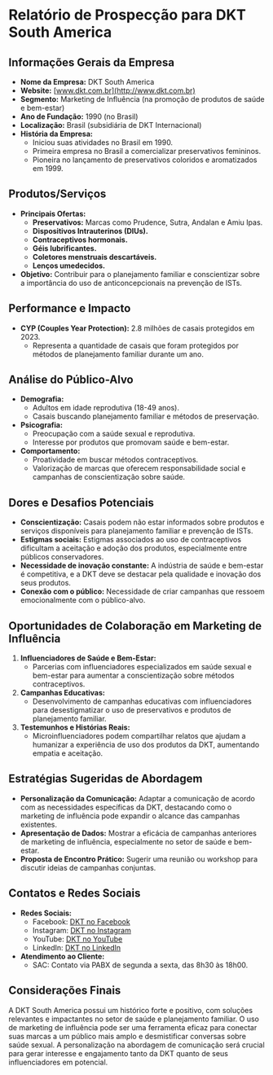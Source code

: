 # Relatório de Prospecção para DKT South America

## Informações Gerais da Empresa
- **Nome da Empresa:** DKT South America
- **Website:** [www.dkt.com.br](http://www.dkt.com.br)
- **Segmento:** Marketing de Influência (na promoção de produtos de saúde e bem-estar)
- **Ano de Fundação:** 1990 (no Brasil)
- **Localização:** Brasil (subsidiária de DKT Internacional)
- **História da Empresa:**
  - Iniciou suas atividades no Brasil em 1990.
  - Primeira empresa no Brasil a comercializar preservativos femininos.
  - Pioneira no lançamento de preservativos coloridos e aromatizados em 1999.

## Produtos/Serviços
- **Principais Ofertas:**
  - **Preservativos:** Marcas como Prudence, Sutra, Andalan e Amiu Ipas.
  - **Dispositivos Intrauterinos (DIUs).**
  - **Contraceptivos hormonais.**
  - **Géis lubrificantes.**
  - **Coletores menstruais descartáveis.**
  - **Lenços umedecidos.**
- **Objetivo:** Contribuir para o planejamento familiar e conscientizar sobre a importância do uso de anticoncepcionais na prevenção de ISTs.

## Performance e Impacto
- **CYP (Couples Year Protection):** 2.8 milhões de casais protegidos em 2023.
  - Representa a quantidade de casais que foram protegidos por métodos de planejamento familiar durante um ano.

## Análise do Público-Alvo
- **Demografia:**
  - Adultos em idade reprodutiva (18-49 anos).
  - Casais buscando planejamento familiar e métodos de preservação.
- **Psicografia:**
  - Preocupação com a saúde sexual e reprodutiva.
  - Interesse por produtos que promovam saúde e bem-estar.
- **Comportamento:**
  - Proatividade em buscar métodos contraceptivos.
  - Valorização de marcas que oferecem responsabilidade social e campanhas de conscientização sobre saúde.

## Dores e Desafios Potenciais
- **Conscientização:** Casais podem não estar informados sobre produtos e serviços disponíveis para planejamento familiar e prevenção de ISTs.
- **Estigmas sociais:** Estigmas associados ao uso de contraceptivos dificultam a aceitação e adoção dos produtos, especialmente entre públicos conservadores.
- **Necessidade de inovação constante:** A indústria de saúde e bem-estar é competitiva, e a DKT deve se destacar pela qualidade e inovação dos seus produtos.
- **Conexão com o público:** Necessidade de criar campanhas que ressoem emocionalmente com o público-alvo.

## Oportunidades de Colaboração em Marketing de Influência
1. **Influenciadores de Saúde e Bem-Estar:**
   - Parcerias com influenciadores especializados em saúde sexual e bem-estar para aumentar a conscientização sobre métodos contraceptivos.
2. **Campanhas Educativas:**
   - Desenvolvimento de campanhas educativas com influenciadores para desestigmatizar o uso de preservativos e produtos de planejamento familiar.
3. **Testemunhos e Histórias Reais:**
   - Microinfluenciadores podem compartilhar relatos que ajudam a humanizar a experiência de uso dos produtos da DKT, aumentando empatia e aceitação.

## Estratégias Sugeridas de Abordagem
- **Personalização da Comunicação:** Adaptar a comunicação de acordo com as necessidades específicas da DKT, destacando como o marketing de influência pode expandir o alcance das campanhas existentes.
- **Apresentação de Dados:** Mostrar a eficácia de campanhas anteriores de marketing de influência, especialmente no setor de saúde e bem-estar.
- **Proposta de Encontro Prático:** Sugerir uma reunião ou workshop para discutir ideias de campanhas conjuntas.

## Contatos e Redes Sociais
- **Redes Sociais:** 
  - Facebook: [DKT no Facebook](https://www.facebook.com/dkt)
  - Instagram: [DKT no Instagram](https://www.instagram.com/dkt)
  - YouTube: [DKT no YouTube](https://www.youtube.com/dkt)
  - LinkedIn: [DKT no LinkedIn](https://www.linkedin.com/company/dkt)
- **Atendimento ao Cliente:**
  - SAC: Contato via PABX de segunda a sexta, das 8h30 às 18h00.

## Considerações Finais
A DKT South America possui um histórico forte e positivo, com soluções relevantes e impactantes no setor de saúde e planejamento familiar. O uso de marketing de influência pode ser uma ferramenta eficaz para conectar suas marcas a um público mais amplo e desmistificar conversas sobre saúde sexual. A personalização na abordagem de comunicação será crucial para gerar interesse e engajamento tanto da DKT quanto de seus influenciadores em potencial.
